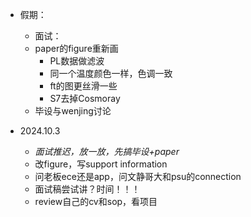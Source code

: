 * 假期：
  * 面试：
  * paper的figure重新画
    * PL数据做滤波
    * 同一个温度颜色一样，色调一致
    * ft的图更丝滑一些
    * S7去掉Cosmoray
  * 毕设与wenjing讨论

* 2024.10.3
  * *面试推迟，放一放，先搞毕设+paper*
  * 改figure，写support information
  * 问老板ece还是app，问文静哥大和psu的connection
  * 面试稿尝试讲？时间！！！
  * review自己的cv和sop，看项目